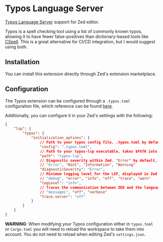 # Typos Language Server

[Typos Language Server](https://github.com/tekumara/typos-lsp) support for Zed editor.

Typos is a spell checking tool using a list of commonly known typos, allowing it to have fewer false-positives than dictionary-based tools like [CSpell](https://github.com/streetsidesoftware/cspell).
This is a great alternative for CI/CD integration, but I would suggest using both.

## Installation

You can install this extension directly through Zed's extension marketplace.

## Configuration

The Typos extension can be configured through a `.typos.toml` configuration file, which reference can be found [here](https://github.com/crate-ci/typos/blob/master/docs/reference.md).

Additionally, you can configure it in your Zed's settings with the following:

```json
{
    "lsp": {
        "typos": {
            "initialization_options": {
                // Path to your typos config file, .typos.toml by default.
                "config": ".typos.toml",
                // Path to your typos-lsp executable, takes $PATH into account.
                "path": "typos-lsp",
                // Diagnostic severity within Zed. "Error" by default, can be:
                // "Error", "Hint", "Information", "Warning"
                "diagnosticSeverity": "Error",
                // Minimum logging level for the LSP, displayed in Zed's logs. "info" by default, can be:
                // "debug", "error", "info", "off", "trace", "warn"
                "logLevel": "info",
                // Traces the communication between ZED and the language server. Recommended for debugging only. "off" by default, can be:
                // "messages", "off", "verbose"
                "trace.server": "off"
            }
        }
    }
}
```

**WARNING**: When modifying your Typos configuration either in `typos.toml` or `Cargo.toml` you will need to reload the workspace to take them into account.
You do not need to reload when editing Zed's `settings.json`.
